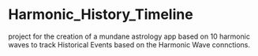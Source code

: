 # Harmonic_History_Timeline
project for the creation of a mundane astrology app based on 10 harmonic waves to track Historical Events based on the Harmonic Wave connctions.
